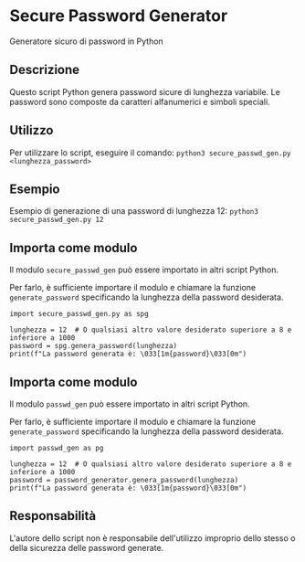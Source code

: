 # Secure Password Generator
 Generatore sicuro di password in Python

## Descrizione
Questo script Python genera password sicure di lunghezza variabile. Le password sono composte da caratteri alfanumerici e simboli speciali.

## Utilizzo
Per utilizzare lo script, eseguire il comando:
```python3 secure_passwd_gen.py <lunghezza_password>```

## Esempio
Esempio di generazione di una password di lunghezza 12:
```python3 secure_passwd_gen.py 12```

## Importa come modulo
Il modulo `secure_passwd_gen` può essere importato in altri script Python. 

Per farlo, è sufficiente importare il modulo e chiamare la funzione `generate_password` specificando la lunghezza della password desiderata.

```
import secure_passwd_gen.py as spg

lunghezza = 12  # O qualsiasi altro valore desiderato superiore a 8 e inferiore a 1000
password = spg.genera_password(lunghezza)
print(f"La password generata è: \033[1m{password}\033[0m")
```

## Importa come modulo
Il modulo `passwd_gen` può essere importato in altri script Python. 

Per farlo, è sufficiente importare il modulo e chiamare la funzione `generate_password` specificando la lunghezza della password desiderata.

```
import passwd_gen as pg

lunghezza = 12  # O qualsiasi altro valore desiderato superiore a 8 e inferiore a 1000
password = password_generator.genera_password(lunghezza)
print(f"La password generata è: \033[1m{password}\033[0m")
```

## Responsabilità
L'autore dello script non è responsabile dell'utilizzo improprio dello stesso o della sicurezza delle password generate. 
